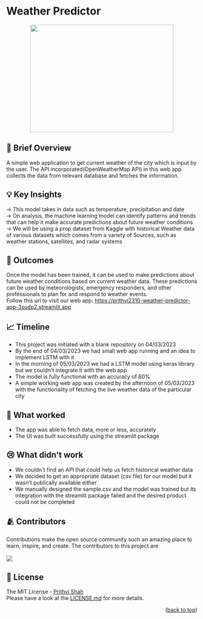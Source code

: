 # Weather Predictor
<p align="center">
<img src="https://user-images.githubusercontent.com/98630036/222955363-ed3c2a5d-5421-416e-95b5-17a7abc210cd.gif" width="378" height="284">
</p>

## 📃 Brief Overview

A simple web application to get current weather of the city which is input by the user. The API incorporated(OpenWeatherMap API) in this web app collects the data from relevant database and fetches the information.

## 💡 Key Insights

→ This model takes in data such as temperature, precipitation and date\
→ On analysis, the machine learning model can identify patterns and trends that can help it make accurate predictions about future weather conditions\
→ We will be using a prop dataset from Kaggle with historical Weather data of various datasets which comes from a variety of Sources, such as weather stations, satellites, and radar systems

## 💯 Outcomes
Once the model has been trained, it can be used to make predictions about future weather conditions based on current weather data. These predictions can be used by meteorologists, emergency responders, and other professionals to plan for and respond to weather events.<br>
Follow this url to visit our web app:
<a href = 'https://prithvi2310-weather-predictor-app-3sudp2.streamlit.app'>https://prithvi2310-weather-predictor-app-3sudp2.streamlit.app</a>

## 📈 Timeline 
- This project was initiated with a blank repository on 04/03/2023
- By the end of 04/03/2023 we had small web app running and an idea to implement LSTM with it
- In the morning of 05/03/2023 we had a LSTM model using keras library but we couldn't integrate it with the web app
- The model is fully functional with an accuracy of 80%
- A simple working web app was created by the afternoon of 05/03/2023 with the functionality of fetching the live weather data of the particular city

## 🥳 What worked 
 - The app was able to fetch data, more or less, accurately
 - The UI was built successfully using the streamlit package

## 😢 What didn't work
- We couldn't find an API that could help us fetch historical weather data
- We decided to get an appropriate dataset (csv file) for our model but it wasn't publically available either
- We manually designed the sample.csv and the model was trained but its integration with the streamlit package failed and the desired product could not be completed

## 🫂 Contributors
Contributions make the open source community such an amazing place to learn, inspire, and create.
The contributors to this project are <br></br>
<a href="https://github.com/Prithvi2310/Weather-Predictor/graphs/contributors?from=2023-02-26&to=2023-03-05&type=c">
  <img src="https://contrib.rocks/image?repo=Prithvi2310/Weather-Predictor" />
</a>

## 🪪 License

The MIT License - [Prithvi Shah](https://github.com/Prithvi2310/)\
Please have a look at the [LICENSE.md](license.md) for more details.

<p align="right">(<a href="#readme-top">back to top</a>)</p>
